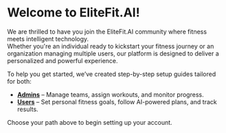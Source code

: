 # Welcome to EliteFit.AI!

We are thrilled to have you join the EliteFit.AI community where fitness meets intelligent technology.  
Whether you're an individual ready to kickstart your fitness journey or an organization managing multiple users, our platform is designed to deliver a personalized and powerful experience.

To help you get started, we’ve created step-by-step setup guides tailored for both:

- [**Admins**](/product-tour/Admin/1userJourney) – Manage teams, assign workouts, and monitor progress.
- [**Users**](/product-tour/User/1userFlow) – Set personal fitness goals, follow AI-powered plans, and track results.

Choose your path above to begin setting up your account.
